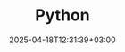---
weight: 999
title: "Python"
description: ""
icon: "article"
date: "2025-04-18T12:31:39+03:00"
lastmod: "2025-04-18T12:31:39+03:00"
draft: false
toc: true
---